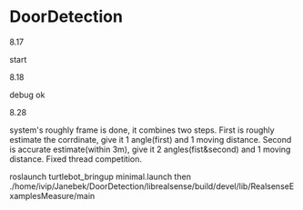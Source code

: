 # DoorDetection
8.17 

start


8.18 

debug ok


8.28 

system's roughly frame is done, it combines two steps. First is roughly estimate the corrdinate, give it 1 angle(first) and 1 moving distance. Second is accurate estimate(within 3m), give it 2 angles(fist&second) and 1 moving distance.
Fixed thread competition.

roslaunch turtlebot_bringup minimal.launch then ./home/ivip/Janebek/DoorDetection/librealsense/build/devel/lib/RealsenseExamplesMeasure/main


